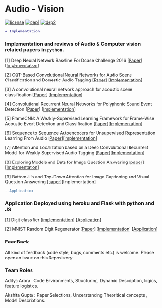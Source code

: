 # Audio - Vision
[![license](https://img.shields.io/badge/License-MIT-brightgreen.svg)](https://github.com/channelCS/Summaries/blob/master/LICENSE) [![dep1](https://img.shields.io/badge/Theano-0.9+-blue.svg)](http://deeplearning.net/software/theano/) [![dep2](https://img.shields.io/badge/Keras-2.1+-blue.svg)](https://keras.io/) 

```diff
+ Implementation
```

### Implementation and reviews of Audio & Computer vision related papers in `python`.

[1] Deep Neural Network Baseline For Dcase Challenge 2016 [[Paper](http://www.cs.tut.fi/sgn/arg/dcase2016/documents/challenge_technical_reports/DCASE2016_Kong_3008.pdf)] [[Implementation](https://github.com/channelCS/Summaries/tree/master/DNN)] 

[2] CQT-Based Convolutional Neural Networks for Audio Scene Classification and Domestic Audio Tagging [[Paper](http://www.cs.tut.fi/sgn/arg/dcase2016/documents/challenge_technical_reports/DCASE2016_Lidy_4007.pdf)] [[Implementation](https://github.com/akshitac8/Summaries/tree/master/Parallel_CNN)]

[3] A convolutional neural network approach for acoustic scene classification [[Paper](https://ieeexplore.ieee.org/stamp/stamp.jsp?tp=&arnumber=7966035)] [[Implementation](https://github.com/akshitac8/Summaries/tree/master/Deep_CNN)] 

[4] Convolutional Recurrent Neural Networks for Polyphonic Sound Event Detection [[Paper](https://arxiv.org/pdf/1702.06286.pdf)] [[Implementation](https://github.com/akshitac8/Summaries/tree/master/CRNN)] 

[5] FrameCNN: A Weakly-Supervised Learning Framework for Frame-Wise Acoustic Event Detection and Classification [[Paper](https://www.cs.tut.fi/sgn/arg/dcase2017/documents/challenge_technical_reports/DCASE2017_Chou_102.pdf)][[Implementation](https://github.com/akshitac8/Summaries/tree/master/Frame_CNN)]

[6] Sequence to Sequence Autoencoders for Unsupervised Representation Learning From Audio [[Paper](https://www.cs.tut.fi/sgn/arg/dcase2017/documents/workshop_papers/DCASE2017Workshop_Amiriparian_172.pdf)][[Implementation](https://github.com/akshitac8/Summaries/tree/master/seq2seq_RNN)]

[7] Attention and Localization based on a Deep Convolutional Recurrent Model for Weakly Supervised Audio Tagging [[Paper](https://arxiv.org/pdf/1703.06052.pdf)][[Implementation](https://github.com/akshitac8/Summaries/tree/master/Attention_CGRNN)] 

[8] Exploring Models and Data for Image Question Answering [[paper](https://arxiv.org/pdf/1505.02074.pdf)][[Implementation](https://github.com/akshitac8/Summaries/tree/master/VIS-LSTM)]

[9] Bottom-Up and Top-Down Attention for Image Captioning and Visual Question Answering [[paper](https://arxiv.org/pdf/1707.07998.pdf)][Implementation]
```diff
- Application
```
### Application Deployed using heroku and Flask with python and JS

[1] Digit classifier [[implementation](https://github.com/channelCS/mnist-cnn)] [[Application](https://github.com/channelCS/digit-identify)] 

[2] MNIST Random Digit Regenerator [[Paper](https://arxiv.org/pdf/1504.07225.pdf)] [[Implementation](https://github.com/GauravBh1010tt/DeepLearn/tree/master/CorrNet)] [[Application](https://github.com/channelCS/image-generate)]

### FeedBack

All kind of feedback (code style, bugs, comments etc.) is welcome. Please open an issue on this Reposistory.

### Team Roles

Aditya Arora  : Code Environments, Structuring, Dynamic Description, logics, feature logistics.

Akshita Gupta : Paper Selections, Understanding Theoritical concepts , Model Descriptions.
